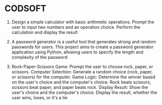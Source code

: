 # CODSOFT
1. Design a simple calculator with basic arithmetic operations.
Prompt the user to input two numbers and an operation choice.
Perform the calculation and display the result

2. A password generator is a useful tool that generates strong and
random passwords for users. This project aims to create a
password generator application using Python, allowing users to
specify the length and complexity of the password

3. Rock-Paper-Scissors Game:
Prompt the user to choose rock, paper, or scissors.
Computer Selection: Generate a random choice (rock, paper, or scissors) for
the computer.
Game Logic: Determine the winner based on the user's choice and the
computer's choice.
Rock beats scissors, scissors beat paper, and paper beats rock.
Display Result: Show the user's choice and the computer's choice.
Display the result, whether the user wins, loses, or it's a tie
